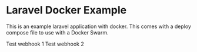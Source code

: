 # Laravel Docker Example

This is an example laravel application with docker.  This comes with a
deploy compose file to use with a Docker Swarm.

Test webhook 1 
Test webhook 2